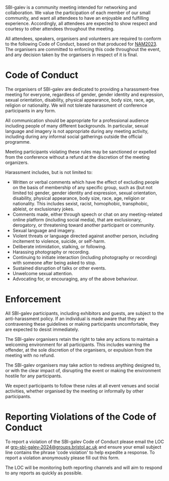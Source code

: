 SBI-galev is a community meeting intended for networking and collaboration.
We value the participation of each member of our small community, and want all attendees to have an enjoyable and fulfilling experience.
Accordingly, all attendees are expected to show respect and courtesy to other attendees throughout the meeting.

All attendees, speakers, organisers and volunteers are required to conform to the following Code of Conduct, based on that produced for [NAM2023](https://nam2023.org/nam2023/code-of-conduct).
The organisers are committed to enforcing this code throughout the event, and any decision taken by the organisers in respect of it is final.
 
# Code of Conduct

The organisers of SBI-galev are dedicated to providing a harassment-free meeting for everyone, regardless of gender, gender identity and expression, sexual orientation, disability, physical appearance, body size, race, age, religion or nationality.
We will not tolerate harassment of conference participants in any form.

All communication should be appropriate for a professional audience including people of many different backgrounds.
In particular, sexual language and imagery is not appropriate during any meeting activity, including during any informal social gatherings outside the official programme.

Meeting participants violating these rules may be sanctioned or expelled from the conference without a refund at the discretion of the meeting organizers.

Harassment includes, but is not limited to:
- Written or verbal comments which have the effect of excluding people on the basis of membership of any specific group, such as (but not limited to) gender, gender identity and expression, sexual orientation, disability, physical appearance, body size, race, age, religion or nationality. This includes sexist, racist, homophobic, transphobic, ableist, or exclusionary jokes.
- Comments made, either through speech or chat on any meeting-related online platform (including social media), that are exclusionary, derogatory, or threatening toward another participant or community.
- Sexual language and imagery.
- Violent threats or language directed against another person, including incitement to violence, suicide, or self-harm.
- Deliberate intimidation, stalking, or following.
- Harassing photography or recording.
- Continuing to initiate interaction (including photography or recording) with someone after being asked to stop.
- Sustained disruption of talks or other events.
- Unwelcome sexual attention.
- Advocating for, or encouraging, any of the above behaviour.
 
# Enforcement

All SBI-galev participants, including exhibitors and guests, are subject to the anti-harassment policy.
If an individual is made aware that they are contravening these guidelines or making participants uncomfortable, they are expected to desist immediately.

The SBI-galev organisers retain the right to take any actions to maintain a welcoming environment for all participants.
This includes warning the offender, at the sole discretion of the organisers, or expulsion from the meeting with no refund.

The SBI-galev organisers may take action to redress anything designed to, or with the clear impact of, disrupting the event or making the environment hostile for any participants.

We expect participants to follow these rules at all event venues and social activities, whether organised by the meeting or informally by other participants.
 
# Reporting Violations of the Code of Conduct

To report a violation of the SBI-galev Code of Conduct please email the LOC at [grp-sbi-galev-2024@groups.bristol.ac.uk](grp-sbi-galev-2024@groups.bristol.ac.uk) and ensure your email subject line contains the phrase 'code violation' to help expedite a response.
To report a violation anonymously please fill out this form. 

The LOC will be monitoring both reporting channels and will aim to respond to any reports as quickly as possible. 
